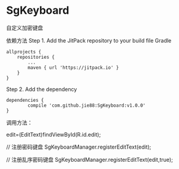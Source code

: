 # SgKeyboard
自定义加密键盘

依赖方法
Step 1. Add the JitPack repository to your build file
Gradle

	allprojects {
		repositories {
			...
			maven { url 'https://jitpack.io' }
		}
	}

Step 2. Add the dependency

	dependencies {
	        compile 'com.github.jie88:SgKeyboard:v1.0.0'
	}

调用方法：


edit=(EditText)findViewById(R.id.edit);

// 注册密码键盘
    SgKeyboardManager.registerEditText(edit);

  // 注册乱序密码键盘
    SgKeyboardManager.registerEditText(edit,true);
